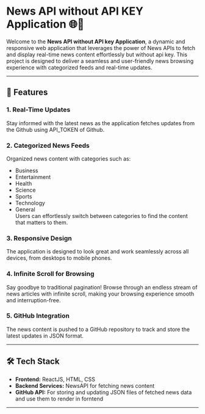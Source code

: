 # News API without API KEY Application 🌐📰  

Welcome to the **News API without API key Application**, a dynamic and responsive web application that leverages the power of News APIs to fetch and display real-time news content effortlessly but without api key. This project is designed to deliver a seamless and user-friendly news browsing experience with categorized feeds and real-time updates.

---

## 🚀 Features

### 1. **Real-Time Updates**  
Stay informed with the latest news as the application fetches updates from the Github using API_TOKEN of Github.

### 2. **Categorized News Feeds**  
Organized news content with categories such as:
   - Business
   - Entertainment
   - Health
   - Science
   - Sports
   - Technology
   - General  
Users can effortlessly switch between categories to find the content that matters to them.

### 3. **Responsive Design**  
The application is designed to look great and work seamlessly across all devices, from desktops to mobile phones.

### 4. **Infinite Scroll for Browsing**  
Say goodbye to traditional pagination! Browse through an endless stream of news articles with infinite scroll, making your browsing experience smooth and interruption-free.

### 5. **GitHub Integration**  
The news content is pushed to a GitHub repository to track and store the latest updates in JSON format.

---

## 🛠️ Tech Stack

- **Frontend:** ReactJS, HTML, CSS  
- **Backend Services:** NewsAPI for fetching news content  
- **GitHub API:** For storing and updating JSON files of fetched news data and use them to render in forntend
---
